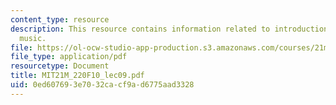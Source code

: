 ```yaml
---
content_type: resource
description: This resource contains information related to introduction to trecento
  music.
file: https://ol-ocw-studio-app-production.s3.amazonaws.com/courses/21m-220-early-music-fall-2010/0ed607693e7032cacf9ad6775aad3328_MIT21M_220F10_lec09.pdf
file_type: application/pdf
resourcetype: Document
title: MIT21M_220F10_lec09.pdf
uid: 0ed60769-3e70-32ca-cf9a-d6775aad3328
---
```

